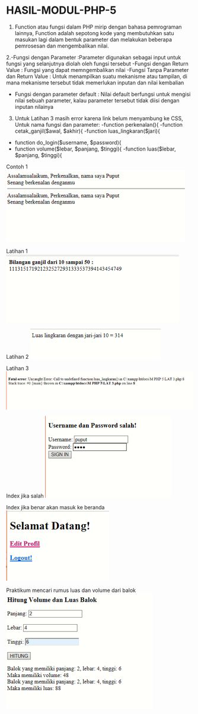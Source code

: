 # HASIL-MODUL-PHP-5
1. Function atau fungsi dalam PHP mirip dengan bahasa pemrograman lainnya, Function adalah sepotong kode yang membutuhkan satu masukan lagi dalam bentuk parameter dan melakukan beberapa pemrosesan dan mengembalikan nilai.

2.-Fungsi dengan Parameter :Parameter digunakan sebagai input untuk fungsi yang selanjutnya diolah oleh fungsi tersebut
-Fungsi dengan Return Value : Fungsi yang dapat memngembalikan nilai 
-Fungsi Tanpa Parameter dan Return Value : Untuk menampilkan suatu mekanisme atau tampilan, di mana mekanisme tersebut tidak memerlukan inputan dan nilai kembalian
- Fungsi dengan parameter default : Nilai default berfungsi untuk mengisi nilai sebuah parameter, kalau parameter tersebut tidak diisi dengan inputan nilainya

3. Untuk Latihan 3 masih error karena link belum menyambung ke CSS, Untuk nama fungsi dan parameter:
-function perkenalan(){
-function cetak_ganjil($awal, $akhir){ 
-function luas_lingkaran($jari){ 
- function do_login($username, $password){ 
- function volume($lebar, $panjang, $tinggi){
-function luas($lebar, $panjang, $tinggi){


Contoh 1
![alt text](https://github.com/Rahmawatiasysyifaputri/HASIL-MODUL-PHP-5/blob/master/SS%20CONTOH%201.PNG?raw=true)

Latihan 1
![alt text](https://github.com/Rahmawatiasysyifaputri/HASIL-MODUL-PHP-5/blob/master/ss%20LAT%201.PNG?raw=true)

Latihan 2
![alt text](https://github.com/Rahmawatiasysyifaputri/HASIL-MODUL-PHP-5/blob/master/ss%20lat%202.PNG?raw=true)

Latihan 3
![alt text](https://github.com/Rahmawatiasysyifaputri/HASIL-MODUL-PHP-5/blob/master/SS%20LAT%203.PNG?raw=true)

Index jika salah
![alt text](https://github.com/Rahmawatiasysyifaputri/HASIL-MODUL-PHP-5/blob/master/ss%20index%20salah.PNG?raw=true)

Index jika benar akan masuk ke beranda
![alt text](https://github.com/Rahmawatiasysyifaputri/HASIL-MODUL-PHP-5/blob/master/ss%20beranda.PNG?raw=true)

Praktikum mencari rumus luas dan volume dari balok
![alt text](https://github.com/Rahmawatiasysyifaputri/HASIL-MODUL-PHP-5/blob/master/SS%20Praktikum.PNG?raw=true)

